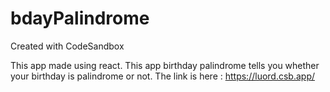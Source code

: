 # bdayPalindrome
Created with CodeSandbox

This app made using react. This app birthday palindrome tells you whether your birthday is palindrome or not. The link is here : https://luord.csb.app/
